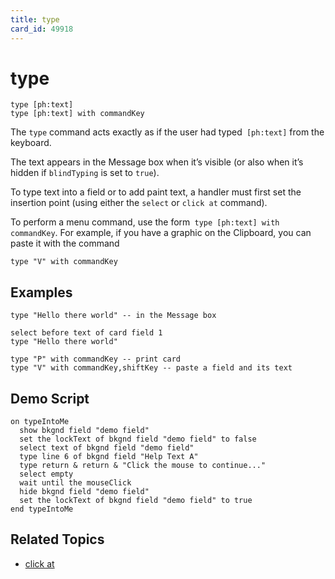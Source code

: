 ```yaml
---
title: type
card_id: 49918
---
```


# type

```
type [ph:text]
type [ph:text] with commandKey
```

The `type` command <code></code>acts exactly as if the user had typed` [ph:text]` from the keyboard.

The text appears in the Message box when it’s visible (or also when it’s hidden if `blindTyping` is set to `true`).

To type text into a field or to add paint text, a handler must first set the insertion point (using either the `select` or `click at` command).

To perform a menu command, use the form` type [ph:text] with commandKey`. For example, if you have a graphic on the Clipboard, you can paste it with the command

`type "V" with commandKey`

## Examples

```
type "Hello there world" -- in the Message box

select before text of card field 1
type "Hello there world"

type "P" with commandKey -- print card  
type "V" with commandKey,shiftKey -- paste a field and its text
```

## Demo Script

```
on typeIntoMe
  show bkgnd field "demo field"
  set the lockText of bkgnd field "demo field" to false
  select text of bkgnd field "demo field"
  type line 6 of bkgnd field "Help Text A"
  type return & return & "Click the mouse to continue..."
  select empty
  wait until the mouseClick
  hide bkgnd field "demo field"
  set the lockText of bkgnd field "demo field" to true
end typeIntoMe
```

## Related Topics

* [click at](/HyperTalkReference/commands/click-at)
